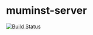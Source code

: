 # muminst-server

[![Build Status](https://drone.d1m.dev/api/badges/rafael-martins/muminst-server/status.svg)](https://drone.d1m.dev/rafael-martins/muminst-server)

